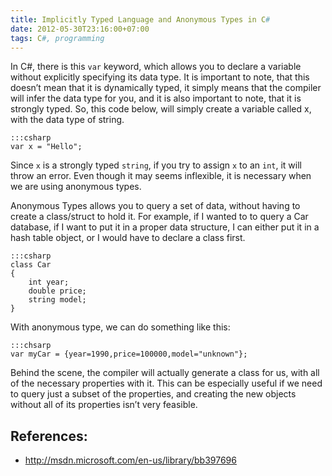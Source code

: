 ```yaml
---
title: Implicitly Typed Language and Anonymous Types in C#
date: 2012-05-30T23:16:00+07:00
tags: C#, programming
---
```


In C#, there is this `var` keyword, which allows you to declare a
variable without explicitly specifying its data type. It is important to
note, that this doesn’t mean that it is dynamically typed, it simply
means that the compiler will infer the data type for you, and it is also
important to note, that it is strongly typed. So, this code below, will
simply create a variable called x, with the data type of string.

    :::csharp
    var x = "Hello";

Since `x` is a strongly typed `string`, if you try to assign `x` to an
`int`, it will throw an error. Even though it may seems inflexible, it
is necessary when we are using anonymous types.

Anonymous Types allows you to query a set of data, without having to
create a class/struct to hold it. For example, if I wanted to to query a
Car database, if I want to put it in a proper data structure,
I can either put it in a hash table object, or I would have to declare
a class first.

    :::csharp
    class Car
    {
        int year;
        double price;
        string model;
    }

With anonymous type, we can do something like this:

    :::chsarp
    var myCar = {year=1990,price=100000,model="unknown"};

Behind the scene, the compiler will actually generate a class for us,
with all of the necessary properties with it. This can be especially
useful if we need to query just a subset of the properties, and creating
the new objects without all of its properties isn’t very feasible.

## References:
* <http://msdn.microsoft.com/en-us/library/bb397696>
